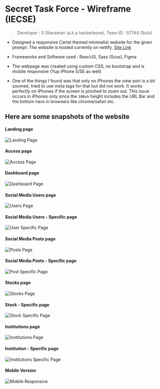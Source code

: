 # Secret Task Force - Wireframe (IECSE)

> Developer : S Sitaraman (a.k.a hackerbone), Team ID : 57744 (Solo)

- Designed a responsive Cartel themed minimalist website for the given prompt. The website is hosted currently on netlify. [Site Link](https://stf-hackerbone.netlify.app/)

- Frameworks and Software used : ReactJS, Sass (Scss), Figma

- The webpage was created using custom CSS, no bootstrap and is mobile responsive (Yup iPhone 5/SE as well)

- One of the things I found was that only on iPhones the view port is a bit zoomed, tried to use meta tags for that but did not work. It works perfectly on iPhones if the screen is pinched to zoom out. This issue occurs in iPhones only since the `100vh` height includes the URL Bar and the bottom navs in browsers like chrome/safari etc.

## Here are some snapshots of the website

#### Landing page

![Landing Page](/images/landing.png)

#### Access page

![Access Page](/images/accesspage.png)

#### Dashboard page

![Dashboard Page](/images/dashboard.png)

#### Social Media Users page

![Users Page](/images/users.png)

#### Social Media Users - Specific page

![User Specific Page](/images/user-specific.png)

#### Social Media Posts page

![Posts Page](/images/posts.png)

#### Social Media Posts - Specific page

![Post Specific Page](/images/post-specific.png)

#### Stocks page

![Stocks Page](/images/stocks.png)

#### Stock - Specific page

![Stock Specific Page](/images/stock-specific.png)

#### Institutions page

![Institutions Page](/images/institutions.png)

#### Institution - Specific page

![Institutions Specific Page](/images/institution-specific.png)

#### Mobile Version

![Mobile Responsive](/images/mobile.png)

